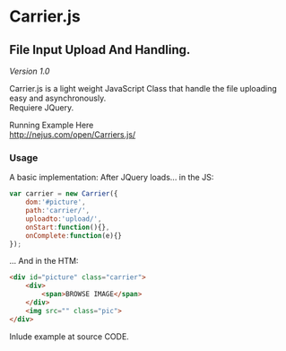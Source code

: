# Carrier.js

## File Input Upload And Handling.

*Version 1.0*

Carrier.js is a light weight JavaScript Class that handle the file uploading easy and asynchronously.<br />
Requiere JQuery. <br />

Running Example Here<br />
http://nejus.com/open/Carriers.js/

### Usage

A basic implementation:
After JQuery loads... in the JS:
	
```js
var carrier = new Carrier({
    dom:'#picture',
    path:'carrier/', 
    uploadto:'upload/',
    onStart:function(){}, 
    onComplete:function(e){}
});
```
... And in the HTM:

```html
<div id="picture" class="carrier">
	<div>
		<span>BROWSE IMAGE</span>
	</div>
	<img src="" class="pic">
</div>
```   
    
Inlude example at source CODE.
